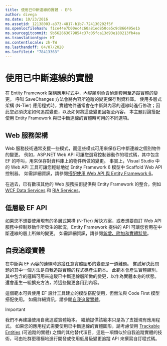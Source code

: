 ```yaml
---
title: 使用已中斷連線的實體 - EF6
author: divega
ms.date: 10/23/2016
ms.assetid: 12138003-a373-4817-b1b7-724130202f5f
ms.openlocfilehash: f1ce44e7b00ec4c60a81ed850ce5c9d866495e1b
ms.sourcegitcommit: 9b562663679854c37c05fca13d93e180213fb4aa
ms.translationtype: HT
ms.contentlocale: zh-TW
ms.lasthandoff: 04/07/2020
ms.locfileid: "78413363"
---
```

# <a name="working-with-disconnected-entities"></a>使用已中斷連線的實體
在 Entity Framework 架構應用程式中，內容類別負責偵測套用至追蹤實體的變更。 呼叫 SaveChanges 方法會將內容所追蹤的變更保存到資料庫。 使用多層式架構 (N-Tier) 應用程式時，實體物件通常會在中斷與內容的連線時進行修改；因此您必須決定如何追蹤變更，以及如何將這些變更回報至內容。 本主題討論搭配使用 Entity Framework 與已中斷連線的實體時可用的不同選項。   

## <a name="web-service-frameworks"></a>Web 服務架構

Web 服務技術通常支援一些模式，而這些模式可用來保存已中斷連線之個別物件的變更。 例如，ASP.NET Web API 可讓您選寫控制器動作的程式碼，其中包含 EF 的呼叫，用來保存對資料庫上的物件所做的變更。 事實上，Visual Studio 中的 Web API 工具可讓您輕鬆地從 Entity Framework 6 模型中 Scaffold Web API 控制器。 如需詳細資訊，請參閱[搭配使用 Web API 與 Entity Framework 6](https://docs.microsoft.com/aspnet/web-api/overview/data/using-web-api-with-entity-framework/)。   

在過去，已有數項其他的 Web 服務技術提供與 Entity Framework 的整合，例如 [WCF Data Services](https://docs.microsoft.com/dotnet/framework/data/wcf/create-a-data-service-using-an-adonet-ef-data-wcf) 和 [RIA Services](https://docs.microsoft.com/previous-versions/dotnet/wcf-ria/ee707344(v=vs.91))。

## <a name="low-level-ef-apis"></a>低層級 EF API

如果您不想要使用現有的多層式架構 (N-Tier) 解決方案，或者想要自訂 Web API 服務中控制器動作所發生的狀況，Entity Framework 提供的 API 可讓您套用在中斷連線的層上所做的變更。 如需詳細資訊，請參閱[新增、附加和實體狀態](~/ef6/saving/change-tracking/entity-state.md)。  

## <a name="self-tracking-entities"></a>自我追蹤實體  

在中斷與 EF 內容的連線時追蹤任意實體圖形的變更是一道難題。 嘗試解決此問題的其中一個方法是自我追蹤實體的程式碼產生範本。 此範本會產生實體類別，其中包含的邏輯可用來追蹤已中斷連線層所做的變更，以作為實體本身的狀態。 還會產生一組擴充方法，將這些變更套用到內容。

這個範本可與使用 EF 設計工具建立的模型搭配使用，但無法與 Code First 模型搭配使用。 如需詳細資訊，請參閱[自我追蹤實體](self-tracking-entities/index.md)。  

> [!IMPORTANT]
> 我們不再建議使用自我追蹤實體範本。 繼續提供該範本只是為了支援現有應用程式。 如果您的應用程式需要使用已中斷連線的實體圖形，請考慮使用 [Trackable Entities](https://trackableentities.github.io/) (可追蹤的實體) 之類的其他替代項目，這是一項類似於自我追蹤實體的技術，可由社群更積極地進行開發或使用低層級變更追蹤 API 來撰寫自訂程式碼。
